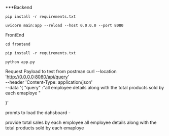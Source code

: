 ***Backend 

    pip install -r requirements.txt
    
    uvicorn main:app --reload --host 0.0.0.0 --port 8080
    
FrontEnd

    cd frontend
    
    pip install -r requirements.txt
    
    python app.py
    
 Request Payload to test from postman 
   curl --location 'http://0.0.0.0:8080/api/query' \
--header 'Content-Type: application/json' \
--data '{
    "query" :"all employee details along with the total products sold by each emaploye "

}'

promts to load the dahsboard - 

 provide total sales by each employee
 all employee details along with the total products sold by each emaploye 


 


    

